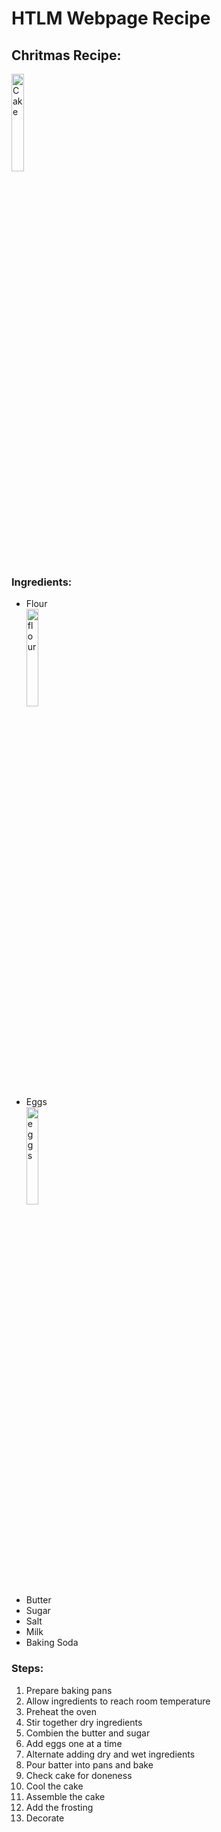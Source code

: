 <h1> HTLM Webpage Recipe </h1>
<h2> Chritmas Recipe: </h2>

<img   src="https://www.onceuponachef.com/images/2012/11/Vanilla-Birthday-Cake-18.jpg"
        title="Cake"
        width="20%"
        height="20%" />
        
<h3> Ingredients: </h3>
        
<b>  </b>
<ul>
  <li> Flour </li>
     <img 
       src= "https://medinabaking.com/wp-content/uploads/2020/01/Flour.jpg" 
        title="flour"
        width="20%"
        height="20%" />
  <li> Eggs </li>
        <img
             src="https://cdn-prod.medicalnewstoday.com/content/images/articles/283/283659/a-basket-of-eggs.jpg"
             title="eggs"
             width="20%"
             height="20%" />
  <li> Butter </li>
  <li> Sugar </li>
  <li> Salt </li>
  <li> Milk </li>
  <li> Baking Soda </li>
</ul>


<h3> Steps: </h3>
  
 <ol> 
  <li> Prepare baking pans </li>
  <li> Allow ingredients to reach room temperature </li>
  <li> Preheat the oven </li>
  <li> Stir together dry ingredients </li>
  <li> Combien the butter and sugar </li>
  <li> Add eggs one at a time </li>
  <li> Alternate adding dry and wet ingredients </li>
  <li> Pour batter into pans and bake </li>
  <li> Check cake for doneness </li>
  <li> Cool the cake </li> 
  <li> Assemble the cake </li>
  <li> Add the frosting </li>
  <li> Decorate </li> 
        
</ol>
